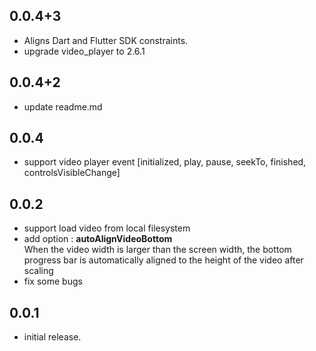 ## 0.0.4+3

* Aligns Dart and Flutter SDK constraints.
* upgrade video_player to 2.6.1

## 0.0.4+2

* update readme.md

## 0.0.4

* support video player event [initialized, play, pause, seekTo, finished, controlsVisibleChange]

## 0.0.2

* support load video from local filesystem
* add option : **autoAlignVideoBottom**
  </br>When the video width is larger than the screen width, the bottom progress bar is automatically aligned to the height of the video after scaling
* fix some bugs


## 0.0.1

* initial release.
